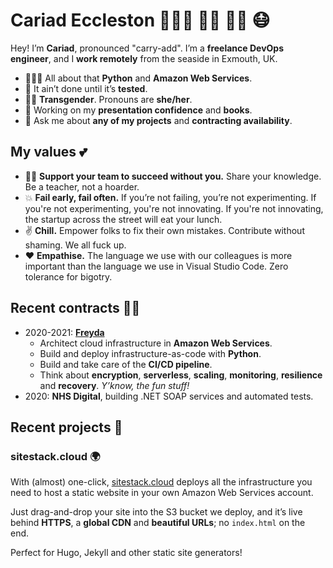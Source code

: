 # Cariad Eccleston 👩🏼‍💻 🏳️‍🌈 🏳️‍⚧️ 😷

Hey! I’m **Cariad**, pronounced "carry-add". I’m a **freelance DevOps engineer**, and I **work remotely** from the seaside in Exmouth, UK.

- 👩🏼‍💻 All about that **Python** and **Amazon Web Services**.
- 🧪 It ain’t done until it’s **tested**.
- 🏳️‍🌈 **Transgender**. Pronouns are **she/her**.
- 🤔 Working on my **presentation confidence** and **books**.
- 💬 Ask me about **any of my projects** and **contracting availability**.

## My values 💕

- 👩‍🏫 **Support your team to succeed without you.** Share your knowledge. Be a teacher, not a hoarder.
- 💥 **Fail early, fail often.** If you’re not failing, you’re not experimenting. If you're not experimenting, you're not innovating. If you're not innovating, the startup across the street will eat your lunch.
- ✌️ **Chill.** Empower folks to fix their own mistakes. Contribute without shaming. We all fuck up.
- ❤️ **Empathise.** The language we use with our colleagues is more important than the language we use in Visual Studio Code. Zero tolerance for bigotry.

## Recent contracts 🙋‍♀️

- 2020-2021: **[Freyda](https://freyda.io)**
    - Architect cloud infrastructure in **Amazon Web Services**.
    - Build and deploy infrastructure-as-code with **Python**.
    - Build and take care of the **CI/CD pipeline**.
    - Think about **encryption**, **serverless**, **scaling**, **monitoring**, **resilience** and **recovery**. _Y’know, the fun stuff!_
- 2020: **NHS Digital**, building .NET SOAP services and automated tests.

## Recent projects 🎉

### sitestack.cloud 🌍

With (almost) one-click, [sitestack.cloud](https://sitestack.cloud) deploys all the infrastructure you need to host a static website in your own Amazon Web Services account.

Just drag-and-drop your site into the S3 bucket we deploy, and it’s live behind **HTTPS**, a **global CDN** and **beautiful URLs**; no `index.html` on the end.

Perfect for Hugo, Jekyll and other static site generators!


<!-- 

- 🎁 [s3headersetter](https://github.com/cariad/s3headersetter): Cross-platform CLI tool for setting HTTP headers on Amazon Web Services S3 objects.
- ∞ [py-tupper](https://github.com/cariad/py-tupper): Python package for plotting Tupper's Self-Referential Formula.
- [cariad/ci](https://github.com/cariad/ci): Docker image for all my CI/CD pipelines. `aws`, `pipenv`, `pyenv`, `shellcheck` and other delicious stuff.
- [cariad/hugo-ci](https://github.com/cariad/hugo-ci): Docker image for building and testing (and optionally deploying) Hugo sites.
- [hugo-ci-action](https://github.com/marketplace/actions/build-validate-and-deploy-a-hugo-site): GitHub Action for building and testing (and optionally deploying) Hugo sites.
 -->

<!--
**cariad/cariad** is a ✨ _special_ ✨ repository because its `README.md` (this file) appears on your GitHub profile.

Here are some ideas to get you started:

- 🔭 I’m currently working on ...
- 🌱 I’m currently learning ...
- 👯 I’m looking to collaborate on ...
- 🤔 I’m looking for help with ...
- 💬 Ask me about ...
- 📫 How to reach me: ...
- 😄 Pronouns: ...
- ⚡ Fun fact: ...
-->
